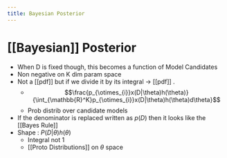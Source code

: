 ```yaml
---
title: Bayesian Posterior
---
```


# [[Bayesian]] Posterior
- When D is fixed though, this becomes a function of Model Candidates
- Non negative on K dim param space
- Not a [[pdf]] but if we divide it by its integral -> [[pdf]] . 
	- $$\frac{p_{\otimes_{i}}x(D|\theta)h(\theta)}{\int_{\mathbb{R}^K}p_{\otimes_{i}}x(D|\theta)h(\theta)d\theta}$$
	- Prob distrib over candidate models
- If the denominator is replaced written as $p(D)$ then it looks like the [[Bayes Rule]]
- Shape : $P(D|\theta)h(\theta)$ 
	- Integral not 1
	- [[Proto Distributions]] on $\theta$ space




























































































